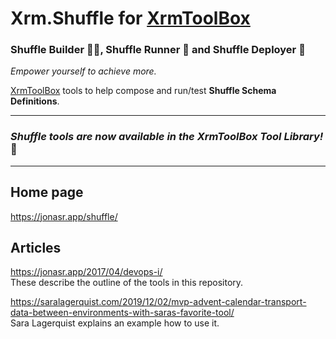 # Xrm.Shuffle for [XrmToolBox](https://www.xrmtoolbox.com/)

### Shuffle Builder 👷‍♀️, Shuffle Runner 🏃 and Shuffle Deployer 🚚
*Empower yourself to achieve more.*

[XrmToolBox](http://www.xrmtoolbox.com) tools to help compose and run/test **Shuffle Schema Definitions**.

---
### *Shuffle tools are now available in the XrmToolBox Tool Library!* 🥳
---

## Home page
https://jonasr.app/shuffle/


## Articles
https://jonasr.app/2017/04/devops-i/ <br/>
These describe the outline of the tools in this repository.

https://saralagerquist.com/2019/12/02/mvp-advent-calendar-transport-data-between-environments-with-saras-favorite-tool/<br/>
Sara Lagerquist explains an example how to use it.
